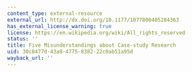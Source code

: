 ```yaml
---
content_type: external-resource
external_url: http://dx.doi.org/10.1177/1077800405284363
has_external_license_warning: true
license: https://en.wikipedia.org/wiki/All_rights_reserved
status: ''
title: Five Misunderstandings about Case-study Research
uid: 30c8477d-43a8-4775-8382-22c0ab51a95d
wayback_url: ''
---
```

